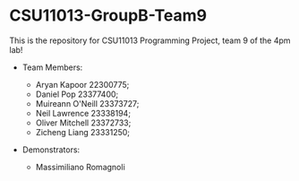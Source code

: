 # CSU11013-GroupB-Team9
This is the repository for CSU11013 Programming Project, team 9 of the 4pm lab!

- Team Members:
  - Aryan Kapoor  22300775;
  - Daniel  Pop   23377400;
  - Muireann O'Neill 23373727;
  - Neil Lawrence 23338194;
  - Oliver Mitchell 23372733;
  - Zicheng Liang 23331250;

- Demonstrators:
  - Massimiliano Romagnoli
